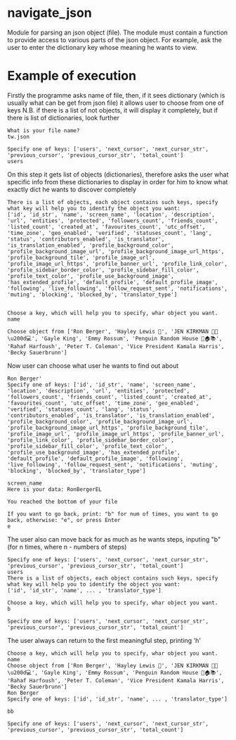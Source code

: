 # navigate_json

Module for parsing an json object (file). The module must contain a function to provide access to various parts of the json object. For example, ask the user to enter the dictionary key whose meaning he wants to view.

# Example of execution
Firstly the programme asks name of file, then, if it sees dictionary (which is usually what can be get from json file) it allows user to choose from one of keys
N.B. if there is a list of not objects, it will display it completely, but if there is list of dictionaries, look further
```
What is your file name?
tw.json

Specify one of keys: ['users', 'next_cursor', 'next_cursor_str', 'previous_cursor', 'previous_cursor_str', 'total_count']
users
```
On this step it gets list of objects (dictionaries), therefore asks the user what specific info from these dictionaries to display in order for him to know what exactly dict he wants to discover completely
```
There is a list of objects, each object contains such keys, specify what key will help you to identify the object you want: 
['id', 'id_str', 'name', 'screen_name', 'location', 'description', 'url', 'entities', 'protected', 'followers_count', 'friends_count', 'listed_count', 'created_at', 'favourites_count', 'utc_offset', 'time_zone', 'geo_enabled', 'verified', 'statuses_count', 'lang', 'status', 'contributors_enabled', 'is_translator', 'is_translation_enabled', 'profile_background_color', 'profile_background_image_url', 'profile_background_image_url_https', 'profile_background_tile', 'profile_image_url', 'profile_image_url_https', 'profile_banner_url', 'profile_link_color', 'profile_sidebar_border_color', 'profile_sidebar_fill_color', 'profile_text_color', 'profile_use_background_image', 'has_extended_profile', 'default_profile', 'default_profile_image', 'following', 'live_following', 'follow_request_sent', 'notifications', 'muting', 'blocking', 'blocked_by', 'translator_type']


Choose a key, which will help you to specify, whar object you want.
name

Choose object from ['Ron Berger', 'Hayley Lewis 💙', 'JEN KIRKMAN 👩🏻\u200d💻', 'Gayle King', 'Emmy Rossum', 'Penguin Random House 🐧🏠📚', 'Rahaf Harfoush', 'Peter T. Coleman', 'Vice President Kamala Harris', 'Becky Sauerbrunn']
```

Now user can choose what user he wants to find out about

```
Ron Berger'
Specify one of keys: ['id', 'id_str', 'name', 'screen_name', 'location', 'description', 'url', 'entities', 'protected', 'followers_count', 'friends_count', 'listed_count', 'created_at', 'favourites_count', 'utc_offset', 'time_zone', 'geo_enabled', 'verified', 'statuses_count', 'lang', 'status', 'contributors_enabled', 'is_translator', 'is_translation_enabled', 'profile_background_color', 'profile_background_image_url', 'profile_background_image_url_https', 'profile_background_tile', 'profile_image_url', 'profile_image_url_https', 'profile_banner_url', 'profile_link_color', 'profile_sidebar_border_color', 'profile_sidebar_fill_color', 'profile_text_color', 'profile_use_background_image', 'has_extended_profile', 'default_profile', 'default_profile_image', 'following', 'live_following', 'follow_request_sent', 'notifications', 'muting', 'blocking', 'blocked_by', 'translator_type']
```
```
screen_name
Here is your data: RonBergerEL

You reached the bottom of your file

If you want to go back, print: "b" for num of times, you want to go back, otherwise: "e", or press Enter
e
```

The user also can move back for as much as he wants steps, inputing "b" (for n times, where n - numbers of steps)
```
Specify one of keys: ['users', 'next_cursor', 'next_cursor_str', 'previous_cursor', 'previous_cursor_str', 'total_count']
users
There is a list of objects, each object contains such keys, specify what key will help you to identify the object you want: 
['id', 'id_str', 'name', ... , 'translator_type']

Choose a key, which will help you to specify, whar object you want.
b

Specify one of keys: ['users', 'next_cursor', 'next_cursor_str', 'previous_cursor', 'previous_cursor_str', 'total_count']
```

The user always can return to the first meaningful step, printing 'h'
```
Choose a key, which will help you to specify, whar object you want.
name
Choose object from ['Ron Berger', 'Hayley Lewis 💙', 'JEN KIRKMAN 👩🏻\u200d💻', 'Gayle King', 'Emmy Rossum', 'Penguin Random House 🐧🏠📚', 'Rahaf Harfoush', 'Peter T. Coleman', 'Vice President Kamala Harris', 'Becky Sauerbrunn']
Ron Berger
Specify one of keys: ['id', 'id_str', 'name', ... , 'translator_type']

bb

Specify one of keys: ['users', 'next_cursor', 'next_cursor_str', 'previous_cursor', 'previous_cursor_str', 'total_count']
```